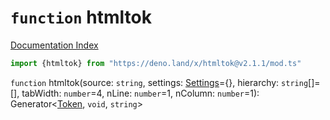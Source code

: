 # `function` htmltok

[Documentation Index](../README.md)

```ts
import {htmltok} from "https://deno.land/x/htmltok@v2.1.1/mod.ts"
```

`function` htmltok(source: `string`, settings: [Settings](../interface.Settings/README.md)=\{}, hierarchy: `string`\[]=\[], tabWidth: `number`=4, nLine: `number`=1, nColumn: `number`=1): Generator\<[Token](../class.Token/README.md), `void`, `string`>

